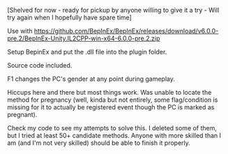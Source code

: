[Shelved for now - ready for pickup by anyone willing to give it a try - Will try again when I hopefully have spare time]

Use with https://github.com/BepInEx/BepInEx/releases/download/v6.0.0-pre.2/BepInEx-Unity.IL2CPP-win-x64-6.0.0-pre.2.zip

Setup BepinEx and put the .dll file into the plugin folder.

Source code included. 

F1 changes the PC's gender at any point during gameplay.

Hiccups here and there but most things work. 
Was unable to locate the method for pregnancy (well, kinda but not entirely, some flag/condition is missing for it to actually be registered event though the PC is marked as pregnant). 

Check my code to see my attempts to solve this. I deleted some of them, but I tried at least 50+ candidate methods. Anyone with more skilled than I am (and I'm not very skilled) should be able to finish it properly.
